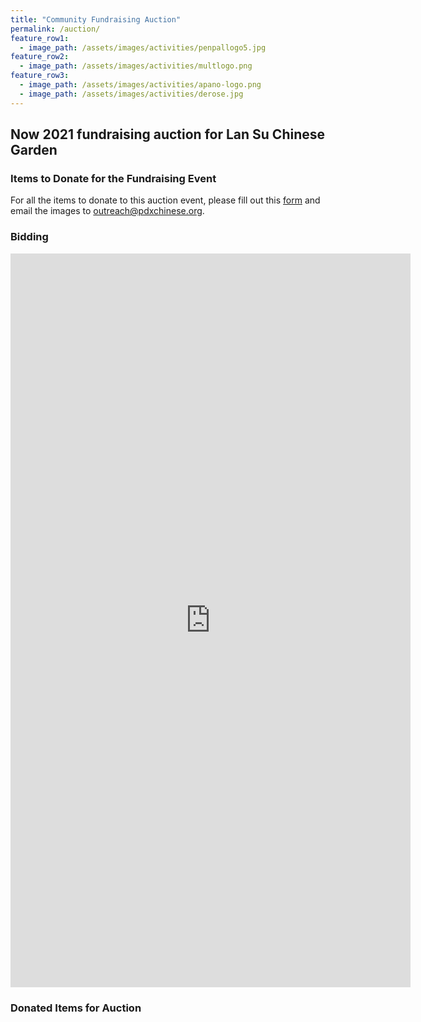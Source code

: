 ```yaml
---
title: "Community Fundraising Auction"
permalink: /auction/
feature_row1:
  - image_path: /assets/images/activities/penpallogo5.jpg
feature_row2:
  - image_path: /assets/images/activities/multlogo.png
feature_row3:
  - image_path: /assets/images/activities/apano-logo.png
  - image_path: /assets/images/activities/derose.jpg
---
```


## Now 2021 fundraising auction for Lan Su Chinese Garden

### Items to Donate for the Fundraising Event

For all the items to donate to this auction event, please fill out this [form](https://docs.google.com/forms/d/e/1FAIpQLSfBZ2oIamJQDQzIzu7SRv42Sw8Fj5DV0Zc9lvQxDSvFXz1mzA/viewform?usp=sf_link) and email the images to outreach@pdxchinese.org.

### Bidding

<iframe src="https://docs.google.com/forms/d/e/1FAIpQLSdVD8cWijzUrYL2doh0yg_QLGnKmnE22aFnv2oR-sabbpxtsg/viewform?embedded=true" width="640" height="1174" frameborder="0" marginheight="0" marginwidth="0">Loading…</iframe>

### Donated Items for Auction
